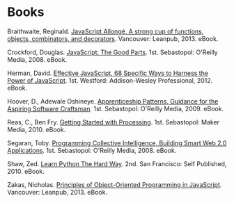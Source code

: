 # Books

Braithwaite, Reginald. [JavaScript Allongé, A strong cup of functions, objects, combinators, and decorators](https://leanpub.com/javascript-allonge). Vancouver: Leanpub, 2013. eBook.

Crockford, Douglas. [JavaScript: The Good Parts](http://www.amazon.com/gp/product/B0026OR2ZY). 1st. Sebastopol: O'Reilly Media, 2008. eBook.

Herman, David. [Effective JavaScript, 68 Specific Ways to Harness the Power of JavaScript](http://www.amazon.com/gp/product/B00AC1RP14). 1st. Westford: Addison-Wesley Professional, 2012. eBook.

Hoover, D., Adewale Oshineye. [Apprenticeship Patterns, Guidance for the Aspiring Software Craftsman](http://www.amazon.com/gp/product/B002RMSZ7E). 1st. Sebastopol: O'Reilly Media, 2009. eBook.

Reas, C., Ben Fry. [Getting Started with Processing](http://www.amazon.com/gp/product/B003VTZXD6). 1st. Sebastopol: Maker Media, 2010. eBook.

Segaran, Toby. [Programming Collective Intelligence, Building Smart Web 2.0 Applications](http://www.amazon.com/gp/product/B0028N4WM4). 1st. Sebastopol: O'Reilly Media, 2008. eBook.

Shaw, Zed. [Learn Python The Hard Way](http://learnpythonthehardway.org/). 2nd. San Francisco: Self Published, 2010. eBook.

Zakas, Nicholas. [Principles of Object-Oriented Programming in JavaScript](https://leanpub.com/oopinjavascript). Vancouver: Leanpub, 2013. eBook.